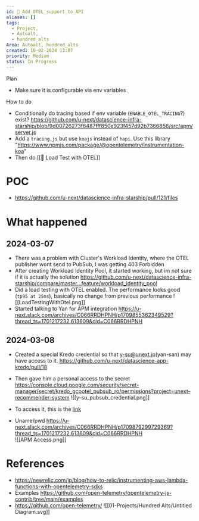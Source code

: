 ```yaml
---
id: 🎯 Add_OTEL_support_to_API
aliases: []
tags:
  - Project,
  - Autoalt,
  - hundred_alts
Area: Autoalt, hundred_alts
created: 16-02-2024 13:07
priority: Medium
status: In Progress
---
```


Plan
* Make sure it is configurable via env variables

How to do
* Conditionally do tracing based if env variable (`ENABLE_OTEL_TRACING`?) exist? https://github.com/u-next/datascience-infra-starship/blob/9d00726273f6487fff850e923f457d92b7366856/src/apm/server.js
* Add a `tracing.js` but use `koajs` instead of `hapi`. Use this library "https://www.npmjs.com/package/@opentelemetry/instrumentation-koa"
* Then do [[🎯 Load Test with OTEL]]

# POC
* https://github.com/u-next/datascience-infra-starship/pull/121/files

# What happened

## 2024-03-07
* There was a problem with Cluster's Workload Identity, where the OTEL publisher wont send to PubSub, I was getting 403 Forbidden
 * After creating Workload Identity Pool, it started working, but im not sure if it is actually the solution https://github.com/u-next/datascience-infra-starship/compare/master...feature/workload_identity_pool
* Did a load testing with OTEL enabled. The performance looks good (`tp95 at 25ms`), basically no change from previous performance
![[LoadTestingWithOtel.png]]
* Started talking to Yan for APM integration
https://u-next.slack.com/archives/C066RRDHPNH/p1709855362349529?thread_ts=1701217232.613609&cid=C066RRDHPNH


## 2024-03-08
* Created a special Kredo credential so that y-su@unext.jp(yan-san) may have access to it. https://github.com/u-next/datascience-app-kredo/pull/18
* Then gave him a personal access to the secret
https://console.cloud.google.com/security/secret-manager/secret/kredo_gcpotel_pubsub_ro/permissions?project=unext-recommender-system
![[y-su_pubsub_credential.png]]


* To access it, this is the [link](https://apm-kibana.core.unext.dev/app/apm/services/bigtable-base/overview?comparisonEnabled=true&environment=ENVIRONMENT_ALL&kuery=&latencyAggregationType=avg&offset=1w&rangeFrom=now-3d&rangeTo=now&serviceGroup=&transactionType=request)
* Uname/pwd https://u-next.slack.com/archives/C066RRDHPNH/p1709879299729369?thread_ts=1701217232.613609&cid=C066RRDHPNH  
![[APM Access.png]]
# References
* https://newrelic.com/jp/blog/how-to-relic/instrumenting-aws-lambda-functions-with-opentelemetry-sdks
* Examples https://github.com/open-telemetry/opentelemetry-js-contrib/tree/main/examples
* https://github.com/open-telemetry/
![[01-Projects/Hundred Alts/Untitled Diagram.svg]]
